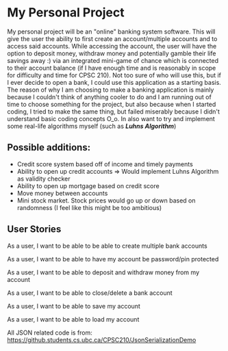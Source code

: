 # My Personal Project

My personal project will be an "online" banking system software. This will give the user the ability to
first create an account/multiple accounts and to access said accounts. While accessing the account, the 
user will have the option to deposit money, withdraw money and potentially gamble their life savings away :)
via an integrated mini-game of chance which is connected to their account balance (if I have enough time 
and is reasonably in scope for difficulty and time for CPSC 210). Not too sure of who will use this, but if 
I ever decide to open a bank, I could use this application as a starting basis. The reason of why I am 
choosing to make a banking application is mainly because I couldn't think of anything cooler to do and I am
running out of time to choose something for the project, but also because when I started coding, I tried to 
make the same thing, but failed miserably because I didn't understand basic coding concepts O_o. In also want to
try and implement some real-life algorithms myself (such as ***Luhns Algorithm***)

## Possible additions:
- Credit score system based off of income and timely payments
- Ability to open up credit accounts => Would implement Luhns Algorithm as validity checker
- Ability to open up mortgage based on credit score
- Move money between accounts
- Mini stock market. Stock prices would go up or down based on randomness (I feel like this might be too ambitious)
 

## User Stories
As a user, I want to be able to be able to create multiple bank accounts

As a user, I want to be able to have my account be password/pin protected

As a user, I want to be able to deposit and withdraw money from my account

As a user, I want to be able to close/delete a bank account

As a user, I want to be able to save my account

As a user, I want to be able to load my account

All JSON related code is from: https://github.students.cs.ubc.ca/CPSC210/JsonSerializationDemo